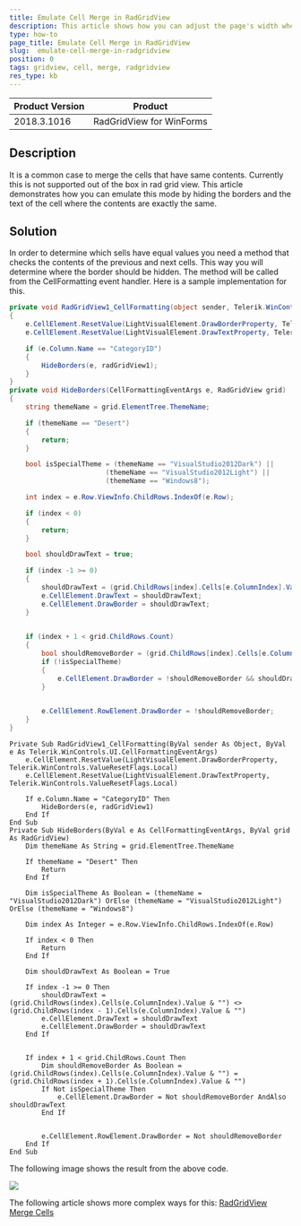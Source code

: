 ```yaml
---
title: Emulate Cell Merge in RadGridView
description: This article shows how you can adjust the page's width when the control is resized
type: how-to
page_title: Emulate Cell Merge in RadGridView
slug:  emulate-cell-merge-in-radgridview
position: 0
tags: gridview, cell, merge, radgridview
res_type: kb
---
```


|Product Version|Product|
|----|----|
|2018.3.1016|RadGridView for WinForms|


## Description 

It is a common case to merge the cells that have same contents. Currently this is not supported out of the box in rad grid view. This article demonstrates how you can emulate this mode by hiding the borders and the text of the cell where the contents are exactly the same.

## Solution

In order to determine which sells have equal values you need a method that checks the contents of the previous and next cells. This way you will determine where the border should be hidden. The method will be called from the CellFormatting event handler. Here is a sample implementation for this.

````C#
private void RadGridView1_CellFormatting(object sender, Telerik.WinControls.UI.CellFormattingEventArgs e)
{
    e.CellElement.ResetValue(LightVisualElement.DrawBorderProperty, Telerik.WinControls.ValueResetFlags.Local);
    e.CellElement.ResetValue(LightVisualElement.DrawTextProperty, Telerik.WinControls.ValueResetFlags.Local);

    if (e.Column.Name == "CategoryID")
    {              
        HideBorders(e, radGridView1);
    }
}
private void HideBorders(CellFormattingEventArgs e, RadGridView grid)
{
    string themeName = grid.ElementTree.ThemeName;

    if (themeName == "Desert")
    {
        return;
    }

    bool isSpecialTheme = (themeName == "VisualStudio2012Dark") ||
                        (themeName == "VisualStudio2012Light") ||
                        (themeName == "Windows8");

    int index = e.Row.ViewInfo.ChildRows.IndexOf(e.Row);

    if (index < 0)
    {
        return;
    }

    bool shouldDrawText = true;

    if (index -1 >= 0)
    {
        shouldDrawText = (grid.ChildRows[index].Cells[e.ColumnIndex].Value + "") != (grid.ChildRows[index - 1].Cells[e.ColumnIndex].Value + "");
        e.CellElement.DrawText = shouldDrawText;
        e.CellElement.DrawBorder = shouldDrawText;
    }
  

    if (index + 1 < grid.ChildRows.Count)
    {
        bool shouldRemoveBorder = (grid.ChildRows[index].Cells[e.ColumnIndex].Value + "") == (grid.ChildRows[index + 1].Cells[e.ColumnIndex].Value + "");
        if (!isSpecialTheme)
        {
            e.CellElement.DrawBorder = !shouldRemoveBorder && shouldDrawText;
        }
        

        e.CellElement.RowElement.DrawBorder = !shouldRemoveBorder;
    }
}
````
````VB.NET
Private Sub RadGridView1_CellFormatting(ByVal sender As Object, ByVal e As Telerik.WinControls.UI.CellFormattingEventArgs)
    e.CellElement.ResetValue(LightVisualElement.DrawBorderProperty, Telerik.WinControls.ValueResetFlags.Local)
    e.CellElement.ResetValue(LightVisualElement.DrawTextProperty, Telerik.WinControls.ValueResetFlags.Local)

    If e.Column.Name = "CategoryID" Then
        HideBorders(e, radGridView1)
    End If
End Sub
Private Sub HideBorders(ByVal e As CellFormattingEventArgs, ByVal grid As RadGridView)
    Dim themeName As String = grid.ElementTree.ThemeName

    If themeName = "Desert" Then
        Return
    End If

    Dim isSpecialTheme As Boolean = (themeName = "VisualStudio2012Dark") OrElse (themeName = "VisualStudio2012Light") OrElse (themeName = "Windows8")

    Dim index As Integer = e.Row.ViewInfo.ChildRows.IndexOf(e.Row)

    If index < 0 Then
        Return
    End If

    Dim shouldDrawText As Boolean = True

    If index -1 >= 0 Then
        shouldDrawText = (grid.ChildRows(index).Cells(e.ColumnIndex).Value & "") <> (grid.ChildRows(index - 1).Cells(e.ColumnIndex).Value & "")
        e.CellElement.DrawText = shouldDrawText
        e.CellElement.DrawBorder = shouldDrawText
    End If


    If index + 1 < grid.ChildRows.Count Then
        Dim shouldRemoveBorder As Boolean = (grid.ChildRows(index).Cells(e.ColumnIndex).Value & "") = (grid.ChildRows(index + 1).Cells(e.ColumnIndex).Value & "")
        If Not isSpecialTheme Then
            e.CellElement.DrawBorder = Not shouldRemoveBorder AndAlso shouldDrawText
        End If


        e.CellElement.RowElement.DrawBorder = Not shouldRemoveBorder
    End If
End Sub

````

The following image shows the result from the above code. 

![](images/emulate-cell-merge-in-radgridview001)


The following article shows more complex ways for this: [RadGridView Merge Cells](https://www.telerik.com/support/kb/winforms/gridview/details/radgridview-merge-celss)


